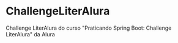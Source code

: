 # ChallengeLiterAlura
Challenge LiterAlura do curso "Praticando Spring Boot: Challenge LiterAlura" da Alura
